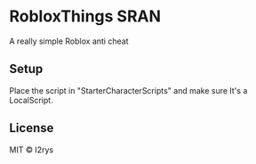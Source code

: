 # RobloxThings SRAN
A really simple Roblox anti cheat

## Setup
Place the script in "StarterCharacterScripts" and make sure It's a LocalScript.

## License
MIT © I2rys
